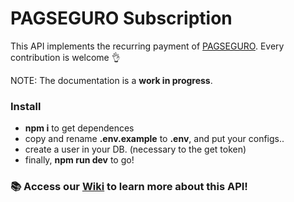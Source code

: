 # PAGSEGURO Subscription
This API implements the recurring payment of [PAGSEGURO](https://dev.pagseguro.uol.com.br/docs/pagamento-recorrente). Every contribution is welcome :ok_hand:

NOTE: The documentation is a **work in progress**.


### **Install**

+ **npm i** to get dependences
+ copy and rename **.env.example** to **.env**, and put your configs..
+ create a user in your DB. (necessary to the get token)
+ finally, **npm run dev** to go!


### :books: Access our [Wiki](https://github.com/g1llz/pagseguro-subscription/wiki) to learn more about this API!
